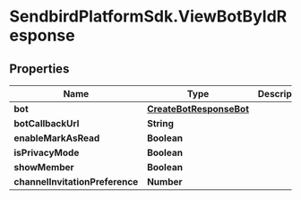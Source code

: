 # SendbirdPlatformSdk.ViewBotByIdResponse

## Properties

Name | Type | Description | Notes
------------ | ------------- | ------------- | -------------
**bot** | [**CreateBotResponseBot**](CreateBotResponseBot.md) |  | [optional] 
**botCallbackUrl** | **String** |  | [optional] 
**enableMarkAsRead** | **Boolean** |  | [optional] 
**isPrivacyMode** | **Boolean** |  | [optional] 
**showMember** | **Boolean** |  | [optional] 
**channelInvitationPreference** | **Number** |  | [optional] 


